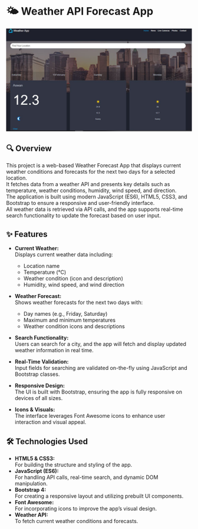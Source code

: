 # 🌤️ Weather API Forecast App
![Project Banner](Template.JPG)

## 🔍 Overview

This project is a web-based Weather Forecast App that displays current weather conditions and forecasts for the next two days for a selected location.  
It fetches data from a weather API and presents key details such as temperature, weather conditions, humidity, wind speed, and direction.  
The application is built using modern JavaScript (ES6), HTML5, CSS3, and Bootstrap to ensure a responsive and user-friendly interface.  
All weather data is retrieved via API calls, and the app supports real-time search functionality to update the forecast based on user input.

## ✨ Features

- **Current Weather:**  
  Displays current weather data including:
  - Location name
  - Temperature (°C)
  - Weather condition (icon and description)
  - Humidity, wind speed, and wind direction

- **Weather Forecast:**  
  Shows weather forecasts for the next two days with:
  - Day names (e.g., Friday, Saturday)
  - Maximum and minimum temperatures
  - Weather condition icons and descriptions

- **Search Functionality:**  
  Users can search for a city, and the app will fetch and display updated weather information in real time.

- **Real-Time Validation:**  
  Input fields for searching are validated on-the-fly using JavaScript and Bootstrap classes.

- **Responsive Design:**  
  The UI is built with Bootstrap, ensuring the app is fully responsive on devices of all sizes.

- **Icons & Visuals:**  
  The interface leverages Font Awesome icons to enhance user interaction and visual appeal.

## 🛠️ Technologies Used

- **HTML5 & CSS3:**  
  For building the structure and styling of the app.
- **JavaScript (ES6):**  
  For handling API calls, real-time search, and dynamic DOM manipulation.
- **Bootstrap 4:**  
  For creating a responsive layout and utilizing prebuilt UI components.
- **Font Awesome:**  
  For incorporating icons to improve the app’s visual design.
- **Weather API:**  
  To fetch current weather conditions and forecasts.


